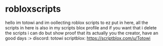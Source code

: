 # robloxscripts
hello im totowi and im oollecting roblox scripts to ez put in here, all the scripts in here is also in my scripts blox profile and if you want that i delete the scripts i can do but show proof that its actually you the creator, have an good days :>
discord: totowi
scriptblox: https://scriptblox.com/u/Totowi
